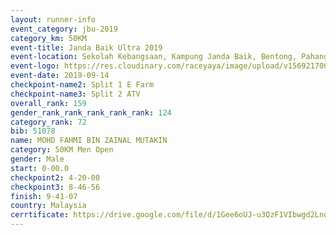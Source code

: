 ```yaml
---
layout: runner-info 
event_category: jbu-2019 
category_km: 50KM 
event-title: Janda Baik Ultra 2019 
event-location: Sekolah Kebangsaan, Kampung Janda Baik, Bentong, Pahang, Malaysia 
event-logo: https://res.cloudinary.com/raceyaya/image/upload/v1569217009/logo/janda-baik_vch1pc.jpg 
event-date: 2019-09-14 
checkpoint-name2: Split 1 E Farm 
checkpoint-name3: Split 2 ATV 
overall_rank: 159
gender_rank_rank_rank_rank_rank: 124
category_rank: 72
bib: 51078
name: MOHD FAHMI BIN ZAINAL MUTAKIN
category: 50KM Men Open
gender: Male
start: 0-00.0
checkpoint2: 4-20-00
checkpoint3: 8-46-56
finish: 9-41-07
country: Malaysia
cerrtificate: https://drive.google.com/file/d/1Gee6oUJ-u3QzF1VIbwgd2LnqYG6eOT5A/view?usp=sharing
---
```


